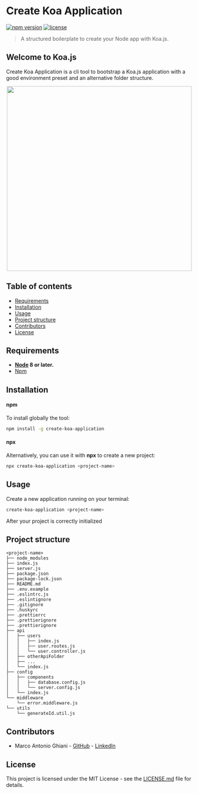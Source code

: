 # Create Koa Application
[![npm version](https://img.shields.io/npm/v/create-koa-application.svg)](https://www.npmjs.com/package/create-koa-application) [![license](https://img.shields.io/github/license/marcoantonioghiani01/create-koa-application.svg)](https://github.com/marcoantonioghiani01/create-koa-application/blob/master/LICENSE) 
> A structured boilerplate to create your Node app with Koa.js.

## Welcome to Koa.js

Create Koa Application is a cli tool to bootstrap a Koa.js application with a good environment preset and an alternative folder structure.

<p align='center'>
  <img src='https://unpkg.com/create-koa-application@latest/assets/creation.svg' width='500' alt=''>
</p>

## Table of contents

* [Requirements](#requirements)
* [Installation](#installation)
* [Usage](#usage)
* [Project structure](#project-structure)
* [Contributors](#contributors)
* [License](#license)

## Requirements

 * **[Node](https://nodejs.org/) 8 or later.**
 * [Npm](https://www.npmjs.com/)

## Installation

#### npm

To install globally the tool:

```bash
npm install -g create-koa-application
```

#### npx

Alternatively, you can use it with **npx** to create a new project:

```bash
npx create-koa-application <project-name>
```

## Usage

Create a new application running on your terminal:

```bash
create-koa-application <project-name>
```

After your project is correctly initialized

## Project structure

```
<project-name>
├── node_modules
├── index.js
├── server.js
├── package.json
├── package-lock.json
├── README.md
├── .env.example
├── .eslintrc.js
├── .eslintignore
├── .gitignore
├── .huskyrc
├── .prettierrc
├── .prettierignore
├── .prettierignore
├── api
│   ├── users
│   │   ├── index.js
│   │   ├── user.routes.js
│   │   └── user.controller.js
│   ├── otherApiFolder
│   ├── ...
│   └── index.js
├── config
│   ├── components
│   │   ├── database.config.js
│   │   └── server.config.js
│   └── index.js
└── middleware
    └── error.middleware.js
└── utils
    └── generateId.util.js
```

## Contributors

* Marco Antonio Ghiani - [GitHub](https://github.com/marcoantonioghiani01) - [LinkedIn](https://www.linkedin.com/in/marcoantonioghiani/)

## License

This project is licensed under the MIT License - see the [LICENSE.md](https://github.com/marcoantonioghiani01/create-koa-application/blob/master/LICENSE) file for details.